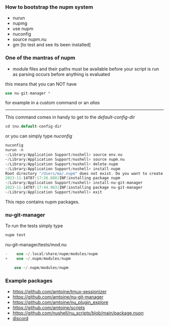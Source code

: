 
### How to bootstrap the nupm system

* nurun
* nupmg
* use nupm
* nuconfig
* source nupm.nu
* gm [to test and see its been installed]

### One of the mantras of nupm

* module files and their paths must be available before your script is run as parsing occurs before anything is evaluated

this means that you can NOT have

```rust
use nu-git-manager *
```

for example in a custom command or an *alias*

---

This command comes in handy to get to the *default-config-dir*

```rust
cd $nu.default-config-dir
```

or you can simply type *nuconfig*

```rust
nuconfig
nurun -n
~/Library/Application Support/nushell> source env.nu
~/Library/Application Support/nushell> source nupm.nu
~/Library/Application Support/nushell> delete-nupm
~/Library/Application Support/nushell> install-nupm
Root directory "/Users/ma/.nupm" does not exist. Do you want to create it? [y/n] y
2023-11-14T07:17:26.880|INF|installing package nupm
~/Library/Application Support/nushell> install-nu-git-manager
2023-11-14T07:17:44.963|INF|installing package nu-git-manager
~/Library/Application Support/nushell> exit
```

This repo contains nupm packages.

### nu-git-manager

To run the tests simply type

```rust
nupm test
```

nu-git-manager/tests/mod.nu

```rust
-    use ~/.local/share/nupm/modules/nupm
+    use ~/.nupm/modules/nupm
```

```rust
    use ~/.nupm/modules/nupm
```

### Example packages

* https://github.com/amtoine/tmux-sessionizer
* https://github.com/amtoine/nu-git-manager
* https://github.com/amtoine/nu_plugin_explore
* https://github.com/amtoine/scripts
* https://github.com/nushell/nu_scripts/blob/main/package.nuon
* [discord](https://discord.com/channels/601130461678272522/1112829613920505956/1172882159959281745)
